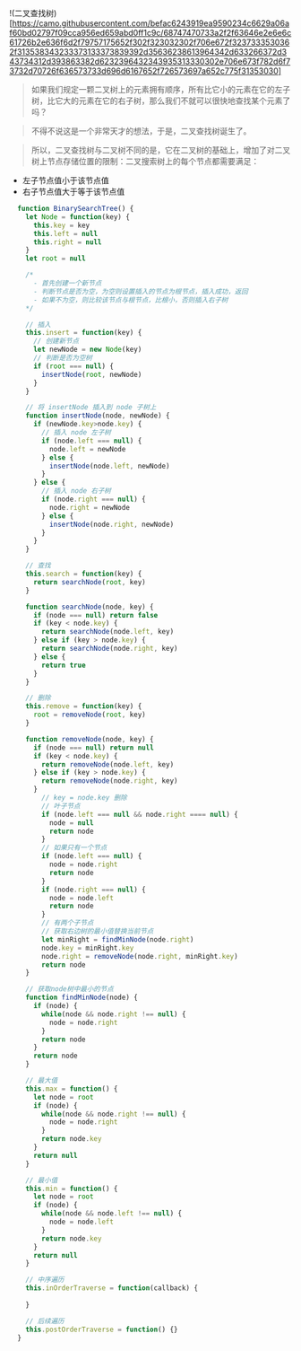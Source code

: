 !(二叉查找树)[https://camo.githubusercontent.com/befac6243919ea9590234c6629a06af60bd02797f09cca956ed659abd0ff1c9c/68747470733a2f2f63646e2e6e6c61726b2e636f6d2f79757175652f302f323032302f706e672f3237333530362f313538343233373133373839392d35636238613964342d633266372d343734312d393863382d6232396432343935313330302e706e673f782d6f73732d70726f636573733d696d6167652f726573697a652c775f31353030]

> 如果我们规定一颗二叉树上的元素拥有顺序，所有比它小的元素在它的左子树，比它大的元素在它的右子树，那么我们不就可以很快地查找某个元素了吗？

> 不得不说这是一个非常天才的想法，于是，二叉查找树诞生了。

> 所以，二叉查找树与二叉树不同的是，它在二叉树的基础上，增加了对二叉树上节点存储位置的限制：二叉搜索树上的每个节点都需要满足：

- 左子节点值小于该节点值
- 右子节点值大于等于该节点值

```ts
  function BinarySearchTree() {
    let Node = function(key) {
      this.key = key
      this.left = null
      this.right = null
    }
    let root = null

    /*
      - 首先创建一个新节点
      - 判断节点是否为空，为空则设置插入的节点为根节点，插入成功，返回
      - 如果不为空，则比较该节点与根节点，比根小，否则插入右子树
    */

    // 插入
    this.insert = function(key) {
      // 创建新节点
      let newNode = new Node(key)
      // 判断是否为空树
      if (root === null) {
        insertNode(root, newNode)
      }
    }

    // 将 insertNode 插入到 node 子树上
    function insertNode(node, newNode) {
      if (newNode.key>node.key) {
        // 插入 node 左子树
        if (node.left === null) {
          node.left = newNode
        } else {
          insertNode(node.left, newNode)
        }
      } else {
        // 插入 node 右子树
        if (node.right === null) {
          node.right = newNode
        } else {
          insertNode(node.right, newNode)
        }
      }
    }

    // 查找
    this.search = function(key) {
      return searchNode(root, key)
    }

    function searchNode(node, key) {
      if (node === null) return false
      if (key < node.key) {
        return searchNode(node.left, key)
      } else if (key > node.key) {
        return searchNode(node.right, key)
      } else {
        return true
      }
    }

    // 删除
    this.remove = function(key) {
      root = removeNode(root, key)
    }

    function removeNode(node, key) {
      if (node === null) return null
      if (key < node.key) {
        return removeNode(node.left, key)
      } else if (key > node.key) {
        return removeNode(node.right, key)
      }
        // key = node.key 删除
        // 叶子节点
        if (node.left === null && node.right ==== null) {
          node = null
          return node
        }
        // 如果只有一个节点
        if (node.left === null) {
          node = node.right
          return node
        }
        if (node.right === null) {
          node = node.left
          return node
        }
        // 有两个子节点
        // 获取右边树的最小值替换当前节点
        let minRight = findMinNode(node.right)
        node.key = minRight.key
        node.right = removeNode(node.right, minRight.key)
        return node
    }

    // 获取node树中最小的节点
    function findMinNode(node) {
      if (node) {
        while(node && node.right !== null) {
          node = node.right
        }
        return node
      }
      return node
    }

    // 最大值
    this.max = function() {
      let node = root
      if (node) {
        while(node && node.right !== null) {
          node = node.right
        }
        return node.key
      }
      return null
    }

    // 最小值
    this.min = function() {
      let node = root
      if (node) {
        while(node && node.left !== null) {
          node = node.left
        }
        return node.key
      }
      return null
    }

    // 中序遍历
    this.inOrderTraverse = function(callback) {
      
    }

    // 后续遍历
    this.postOrderTraverse = function() {}
  }
```